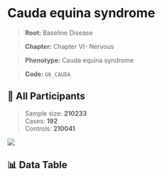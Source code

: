 # Cauda equina syndrome

> **Root:** Baseline Disease  

> **Chapter:** Chapter VI- Nervous  

> **Phenotype:** Cauda equina syndrome  

> **Code:** `G6_CAUDA`

## 🧪 All Participants  
> Sample size: **210233**  
> Cases: **192**  
> Controls: **210041**
<img src="/Sensitive/Figures/ALL/Incidence/G6_CAUDA.png"/>

## 📊 Data Table
<CsvTableMRF src="/Sensitive/Data/ALL/Incidence/COX_G6_CAUDA.csv"/>

